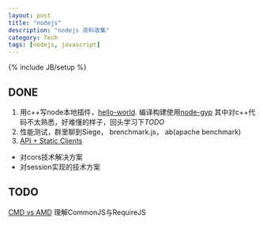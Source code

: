 ```yaml
---
layout: post
title: "nodejs"
description: "nodejs 资料收集"
category: Tech
tags: [nodejs, javascript]
---
```

{% include JB/setup %}
## DONE
1. 用c++写node本地插件，[hello-world](https://github.com/joyent/node/tree/master/test/addons/hello-world). 编译构建使用[node-gyp](https://github.com/TooTallNate/node-gyp)
其中对c++代码不太熟悉，好难懂的样子，回头学习下*TODO*
2. 性能测试，群里聊到Siege， brenchmark.js， ab(apache benchmark) 
3. [API + Static Clients](https://speakerdeck.com/hunvreus/api-plus-static-clients)
  * 对cors技术解决方案
  * 对session实现的技术方案

## TODO
[CMD vs AMD](http://weibo.com/1880082254/z5KR7zF4t?type=repost ) 理解CommonJS与RequireJS

